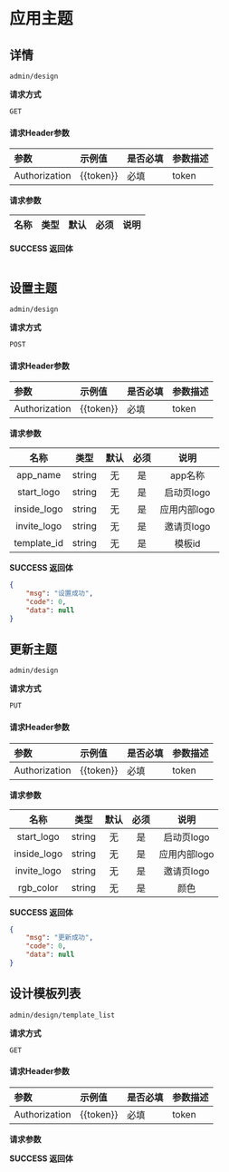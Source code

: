 # 应用主题

## 详情

`admin/design`

**请求方式**

`GET`

#### 请求Header参数

| 参数          | 示例值    | 是否必填 | 参数描述 |
| :------------ | :-------- | :------- | :------- |
| Authorization | {{token}} | 必填     | token    |

**请求参数**

|  名称  |  类型  | 默认 | 必须 |         说明         |
| :----: | :----: | :--: | :--: | :------------------: |

**SUCCESS 返回体**

```json

```

## 设置主题

`admin/design`

**请求方式**

`POST`

#### 请求Header参数

| 参数          | 示例值    | 是否必填 | 参数描述 |
| :------------ | :-------- | :------- | :------- |
| Authorization | {{token}} | 必填     | token    |

**请求参数**

|   名称   |  类型  | 默认 | 必须 |                说明                 |
| :------: | :----: | :--: | :--: | :---------------------------------: |
|   app_name   | string |  无  |  是  |   app名称   |
|   start_logo   | string |  无  |  是  |   启动页logo   |
|   inside_logo   | string |  无  |  是  |   应用内部logo   |
|   invite_logo   | string |  无  |  是  |   邀请页logo   |
|   template_id   | string |  无  |  是  |   模板id   |

**SUCCESS 返回体**

```json
{
    "msg": "设置成功",
    "code": 0,
    "data": null
}
```



## 更新主题

`admin/design`

**请求方式**

`PUT`

#### 请求Header参数

| 参数          | 示例值    | 是否必填 | 参数描述 |
| :------------ | :-------- | :------- | :------- |
| Authorization | {{token}} | 必填     | token    |

**请求参数**

|   名称   |  类型  | 默认 | 必须 |                说明                 |
| :------: | :----: | :--: | :--: | :---------------------------------: |
|   start_logo   | string |  无  |  是  |   启动页logo   |
|   inside_logo   | string |  无  |  是  |   应用内部logo   |
|   invite_logo   | string |  无  |  是  |   邀请页logo   |
|   rgb_color   | string |  无  |  是  |   颜色   |


**SUCCESS 返回体**

```json
{
    "msg": "更新成功",
    "code": 0,
    "data": null
}
```

## 设计模板列表

`admin/design/template_list`

**请求方式**

`GET`

#### 请求Header参数

| 参数          | 示例值    | 是否必填 | 参数描述 |
| :------------ | :-------- | :------- | :------- |
| Authorization | {{token}} | 必填     | token    |

**请求参数**


**SUCCESS 返回体**

```json

```
